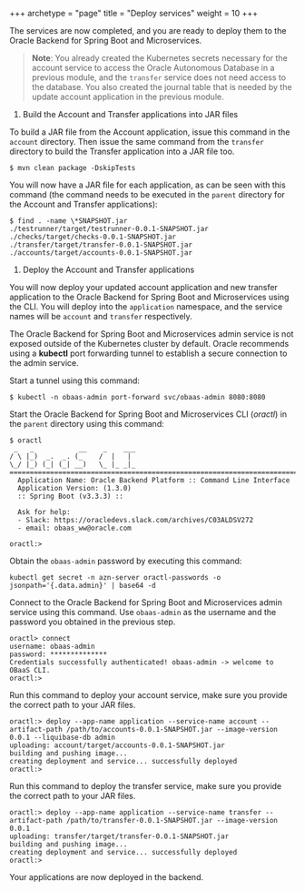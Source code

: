+++
archetype = "page"
title = "Deploy services"
weight = 10
+++
 

The services are now completed, and you are ready to deploy them to the Oracle Backend for Spring Boot and Microservices.

> **Note**: You already created the Kubernetes secrets necessary for the account service to access the Oracle Autonomous Database in a previous module, and the `transfer` service does not need access to the database. You also created the journal table that is needed by the update account application in the previous module.

1. Build the Account and Transfer applications into JAR files

  To build a JAR file from the Account application, issue this command in the `account` directory.  Then issue the same command from the `transfer` directory to build the Transfer application into a JAR file too.

 ```shell
$ mvn clean package -DskipTests
```

  You will now have a JAR file for each application, as can be seen with this command (the command needs to be executed in the `parent` directory for the Account and Transfer applications):

```shell
$ find . -name \*SNAPSHOT.jar
./testrunner/target/testrunner-0.0.1-SNAPSHOT.jar
./checks/target/checks-0.0.1-SNAPSHOT.jar
./transfer/target/transfer-0.0.1-SNAPSHOT.jar
./accounts/target/accounts-0.0.1-SNAPSHOT.jar
```

1. Deploy the Account and Transfer applications

  You will now deploy your updated account application and new transfer application to the Oracle Backend for Spring Boot and Microservices using the CLI.  You will deploy into the `application` namespace, and the service names will be `account` and `transfer` respectively.  

  The Oracle Backend for Spring Boot and Microservices admin service is not exposed outside of the Kubernetes cluster by default. Oracle recommends using a **kubectl** port forwarding tunnel to establish a secure connection to the admin service.

  Start a tunnel using this command:

```shell
$ kubectl -n obaas-admin port-forward svc/obaas-admin 8080:8080
```

  Start the Oracle Backend for Spring Boot and Microservices CLI (*oractl*) in the `parent` directory using this command:

```shell
$ oractl
 _   _           __    _    ___
/ \ |_)  _.  _. (_    /  |   |
\_/ |_) (_| (_| __)   \_ |_ _|_
========================================================================================
  Application Name: Oracle Backend Platform :: Command Line Interface
  Application Version: (1.3.0)
  :: Spring Boot (v3.3.3) ::

  Ask for help:
  - Slack: https://oracledevs.slack.com/archives/C03ALDSV272
  - email: obaas_ww@oracle.com

oractl:>
```

  Obtain the `obaas-admin` password by executing this command:

```shell
kubectl get secret -n azn-server oractl-passwords -o jsonpath='{.data.admin}' | base64 -d
```

  Connect to the Oracle Backend for Spring Boot and Microservices admin service using this command.  Use `obaas-admin` as the username and the password you obtained in the previous step.

```shell
oractl> connect
username: obaas-admin
password: **************
Credentials successfully authenticated! obaas-admin -> welcome to OBaaS CLI.
oractl:>
```

  Run this command to deploy your account service, make sure you provide the correct path to your JAR files.

```shell
oractl:> deploy --app-name application --service-name account --artifact-path /path/to/accounts-0.0.1-SNAPSHOT.jar --image-version 0.0.1 --liquibase-db admin
uploading: account/target/accounts-0.0.1-SNAPSHOT.jar
building and pushing image...
creating deployment and service... successfully deployed
oractl:>
```

   Run this command to deploy the transfer service, make sure you provide the correct path to your JAR files.

```shell
oractl:> deploy --app-name application --service-name transfer --artifact-path /path/to/transfer-0.0.1-SNAPSHOT.jar --image-version 0.0.1
uploading: transfer/target/transfer-0.0.1-SNAPSHOT.jar
building and pushing image...
creating deployment and service... successfully deployed
oractl:>
```

   Your applications are now deployed in the backend.

